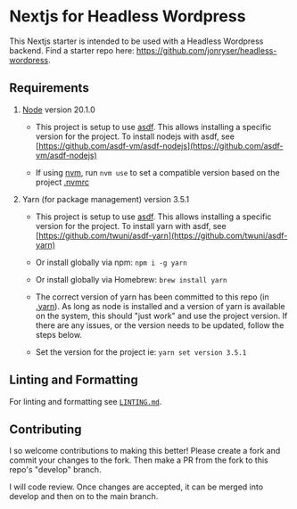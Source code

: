 # Nextjs for Headless Wordpress

This Nextjs starter is intended to be used with a Headless Wordpress backend. Find a starter repo here: <https://github.com/jonryser/headless-wordpress>.

## Requirements

1. [Node](https://nodejs.org/en/) version 20.1.0

   - This project is setup to use [asdf](https://github.com/asdf-vm/asdf).
     This allows installing a specific version for the project.
     To install nodejs with asdf, see [https://github.com/asdf-vm/asdf-nodejs](https://github.com/asdf-vm/asdf-nodejs)

   - If using [nvm](https://github.com/nvm-sh/nvm), run `nvm use` to set a compatible version based on the project [.nvmrc](./.nvmrc)

2. Yarn (for package management) version 3.5.1

   - This project is setup to use [asdf](https://github.com/asdf-vm/asdf).
     This allows installing a specific version for the project.
     To install yarn with asdf, see [https://github.com/twuni/asdf-yarn](https://github.com/twuni/asdf-yarn)

   - Or install globally via npm: `npm i -g yarn`

   - Or install globally via Homebrew: `brew install yarn`

   - The correct version of yarn has been committed to this repo (in [.yarn](./.yarn/releases)).
     As long as node is installed and a version of yarn is available on the system, this should "just work" and use the project version.
     If there are any issues, or the version needs to be updated, follow the steps below.

   - Set the version for the project ie: `yarn set version 3.5.1`

## Linting and Formatting

For linting and formatting see [`LINTING.md`](./LINTING.md).

## Contributing

I so welcome contributions to making this better! Please create a fork and commit your changes to the fork. Then make a PR from the fork to this repo's "develop" branch.

I will code review. Once changes are accepted, it can be merged into develop and then on to the main branch.

